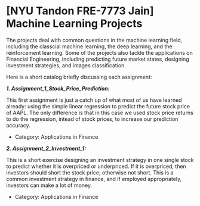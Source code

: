 # [NYU Tandon FRE-7773 Jain] Machine Learning Projects
The projects deal with common questions in the machine learning field, including the classcial machine learning, the deep learning, and the reinforcement learning. Some of the projects also tackle the applications on Financial Engineering, including predicting future market states, designing investment strategies, and images classification.

Here is a short catalog briefly discussing each assignment:

***1. Assignment_1_Stock_Price_Prediction:*** 

This first assignment is just a catch up of what most of us have learned already: using the simple linear regression to predict the future stock price of AAPL. The only difference is that in this case we used stock price returns to do the regression, intead of stock prices, to increase our prediction accuracy. 

* Category: Applications in Finance

***2. Assignment_2_Investment_1:*** 

This is a short exercise designing an investment strategy in one single stock to predict whether it is overpriced or underpriced. If it is overpriced, then investors should short the stock price; otherwise not short. This is a common investment strategy in finance, and if employed 
appropriately, investors can make a lot of money.

* Category: Applications in Finance
